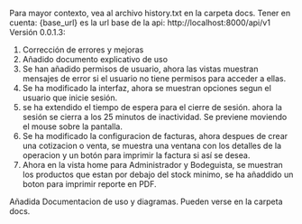 Para mayor contexto, vea al archivo history.txt en la carpeta docs.
Tener en cuenta: {base_url} es la url base de la api: http://localhost:8000/api/v1
Versión 0.0.1.3:
1. Corrección de errores y mejoras
2. Añadido documento explicativo de uso
3. Se han añadido permisos de usuario, ahora las vistas muestran mensajes de error si el usuario no tiene permisos para acceder a ellas.
4. Se ha modificado la interfaz, ahora se muestran opciones segun el usuario que inicie sesión.
5. se ha extendido el tiempo de espera para el cierre de sesión. ahora la sesión se cierra a los 25 minutos de inactividad. Se previene moviendo el mouse sobre la pantalla.
6. Se ha modificado la configuracion de facturas, ahora despues de crear una cotizacion o venta, se muestra una ventana con los detalles de la operacion y un botón para imprimir la factura si así se desea.
7. Ahora en la vista home para Administrador y Bodeguista, se muestran los productos que estan por debajo del stock minimo, se ha añaddido un boton para imprimir reporte en PDF.

Añadida Documentacion de uso y diagramas. Pueden verse en la carpeta docs.

